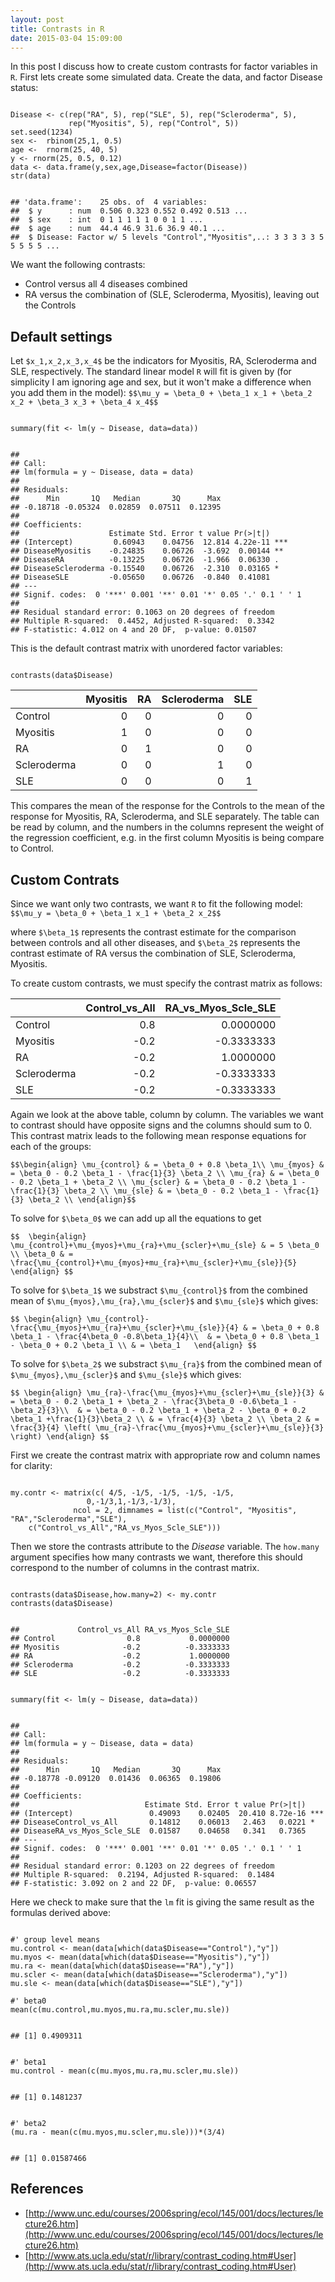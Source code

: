 ```yaml
---
layout: post
title: Contrasts in R
date: 2015-03-04 15:09:00
---
```


In this post I discuss how to create custom contrasts for factor variables in `R`. First lets create some simulated data. Create the data, and factor Disease status:


<pre class="r"><code>
Disease <- c(rep("RA", 5), rep("SLE", 5), rep("Scleroderma", 5), 
             rep("Myositis", 5), rep("Control", 5))
set.seed(1234)
sex <-  rbinom(25,1, 0.5)
age <-  rnorm(25, 40, 5)
y <- rnorm(25, 0.5, 0.12)
data <- data.frame(y,sex,age,Disease=factor(Disease))
str(data)
</code></pre>



<pre class="r"><code>
## 'data.frame':	25 obs. of  4 variables:
##  $ y      : num  0.506 0.323 0.552 0.492 0.513 ...
##  $ sex    : int  0 1 1 1 1 1 0 0 1 1 ...
##  $ age    : num  44.4 46.9 31.6 36.9 40.1 ...
##  $ Disease: Factor w/ 5 levels "Control","Myositis",..: 3 3 3 3 3 5 5 5 5 5 ...
</code></pre>

We want the following contrasts:

* Control versus all 4 diseases combined
* RA versus the combination of (SLE, Scleroderma, Myositis), leaving out the Controls

<!--more-->

## Default settings

Let `$x_1,x_2,x_3,x_4$` be the indicators for Myositis, RA, Scleroderma and SLE, respectively. The standard linear model `R` will fit is given by (for simplicity I am ignoring age and sex, but it won't make a difference when you add them in the model): `$$\mu_y = \beta_0 + \beta_1 x_1 + \beta_2 x_2 + \beta_3 x_3 + \beta_4 x_4$$`


<pre class="r"><code>
summary(fit <- lm(y ~ Disease, data=data))
</code></pre>



<pre class="r"><code>
## 
## Call:
## lm(formula = y ~ Disease, data = data)
## 
## Residuals:
##      Min       1Q   Median       3Q      Max 
## -0.18718 -0.05324  0.02859  0.07511  0.12395 
## 
## Coefficients:
##                    Estimate Std. Error t value Pr(>|t|)    
## (Intercept)         0.60943    0.04756  12.814 4.22e-11 ***
## DiseaseMyositis    -0.24835    0.06726  -3.692  0.00144 ** 
## DiseaseRA          -0.13225    0.06726  -1.966  0.06330 .  
## DiseaseScleroderma -0.15540    0.06726  -2.310  0.03165 *  
## DiseaseSLE         -0.05650    0.06726  -0.840  0.41081    
## ---
## Signif. codes:  0 '***' 0.001 '**' 0.01 '*' 0.05 '.' 0.1 ' ' 1
## 
## Residual standard error: 0.1063 on 20 degrees of freedom
## Multiple R-squared:  0.4452,	Adjusted R-squared:  0.3342 
## F-statistic: 4.012 on 4 and 20 DF,  p-value: 0.01507
</code></pre>

This is the default contrast matrix with unordered factor variables:

<pre class="r"><code>
contrasts(data$Disease)
</code></pre>


|            | Myositis| RA| Scleroderma| SLE|
|:-----------|--------:|--:|-----------:|---:|
|Control     |        0|  0|           0|   0|
|Myositis    |        1|  0|           0|   0|
|RA          |        0|  1|           0|   0|
|Scleroderma |        0|  0|           1|   0|
|SLE         |        0|  0|           0|   1|

This compares the mean of the response for the Controls to the mean of the response for Myositis, RA, Scleroderma, and SLE separately. The table can be read by column, and the numbers in the columns represent the weight of the regression coefficient, e.g. in the first column Myositis is being compare to Control. 

## Custom Contrats

Since we want only two contrasts, we want `R` to fit the following model: `$$\mu_y = \beta_0 + \beta_1 x_1 + \beta_2 x_2$$`

where `$\beta_1$` represents the contrast estimate for the comparison between controls and all other diseases, and `$\beta_2$` represents the contrast estimate of RA versus the combination of SLE, Scleroderma, Myositis.

To create custom contrasts, we must specify the contrast matrix as follows:



|            | Control_vs_All| RA_vs_Myos_Scle_SLE|
|:-----------|--------------:|-------------------:|
|Control     |            0.8|           0.0000000|
|Myositis    |           -0.2|          -0.3333333|
|RA          |           -0.2|           1.0000000|
|Scleroderma |           -0.2|          -0.3333333|
|SLE         |           -0.2|          -0.3333333|

Again we look at the above table, column by column. The variables we want to contrast should have opposite signs and the columns should sum to 0. This contrast matrix leads to the following mean response equations for each of the groups:

`$$\begin{align}
\mu_{control} & = \beta_0 + 0.8 \beta_1\\
\mu_{myos} & = \beta_0 - 0.2 \beta_1 - \frac{1}{3} \beta_2 \\
\mu_{ra} & = \beta_0 - 0.2 \beta_1 + \beta_2 \\
\mu_{scler} & = \beta_0 - 0.2 \beta_1 - \frac{1}{3} \beta_2 \\
\mu_{sle} & = \beta_0 - 0.2 \beta_1 - \frac{1}{3} \beta_2 \\
\end{align}$$`

To solve for `$\beta_0$` we can add up all the equations to get

`$$ 
\begin{align}
\mu_{control}+\mu_{myos}+\mu_{ra}+\mu_{scler}+\mu_{sle} & = 5 \beta_0 \\
\beta_0 & = \frac{\mu_{control}+\mu_{myos}+mu_{ra}+\mu_{scler}+\mu_{sle}}{5}
\end{align}
$$`

To solve for `$\beta_1$` we substract `$\mu_{control}$` from the combined mean of `$\mu_{myos},\mu_{ra},\mu_{scler}$` and `$\mu_{sle}$` which gives:

`$$
\begin{align}
\mu_{control}-\frac{\mu_{myos}+\mu_{ra}+\mu_{scler}+\mu_{sle}}{4} & = \beta_0 + 0.8 \beta_1 - \frac{4\beta_0 -0.8\beta_1}{4}\\ 
  & = \beta_0 + 0.8 \beta_1 - \beta_0 + 0.2 \beta_1 \\
 & = \beta_1  
\end{align}
$$`

To solve for `$\beta_2$` we substract `$\mu_{ra}$` from the combined mean of `$\mu_{myos},\mu_{scler}$` and `$\mu_{sle}$` which gives:

`$$
\begin{align}
\mu_{ra}-\frac{\mu_{myos}+\mu_{scler}+\mu_{sle}}{3} & = \beta_0 - 0.2 \beta_1 + \beta_2 - \frac{3\beta_0 -0.6\beta_1 - \beta_2}{3}\\ 
  & = \beta_0 - 0.2 \beta_1 + \beta_2 - \beta_0 + 0.2 \beta_1 +\frac{1}{3}\beta_2 \\
 & = \frac{4}{3} \beta_2 \\
 \beta_2 & = \frac{3}{4} \left( \mu_{ra}-\frac{\mu_{myos}+\mu_{scler}+\mu_{sle}}{3}  \right)
\end{align}
$$`

First we create the contrast matrix with appropriate row and column names for clarity:

<pre class="r"><code>
my.contr <- matrix(c( 4/5, -1/5, -1/5, -1/5, -1/5,
                 0,-1/3,1,-1/3,-1/3),
              ncol = 2, dimnames = list(c("Control", "Myositis", "RA","Scleroderma","SLE"),
    c("Control_vs_All","RA_vs_Myos_Scle_SLE")))
</code></pre>

Then we store the contrasts attribute to the *Disease* variable. The `how.many` argument specifies how many contrasts we want, therefore this should correspond to the number of columns in the contrast matrix.


<pre class="r"><code>
contrasts(data$Disease,how.many=2) <- my.contr
contrasts(data$Disease)
</code></pre>



<pre class="r"><code>
##             Control_vs_All RA_vs_Myos_Scle_SLE
## Control                0.8           0.0000000
## Myositis              -0.2          -0.3333333
## RA                    -0.2           1.0000000
## Scleroderma           -0.2          -0.3333333
## SLE                   -0.2          -0.3333333
</code></pre>



<pre class="r"><code>
summary(fit <- lm(y ~ Disease, data=data))
</code></pre>



<pre class="r"><code>
## 
## Call:
## lm(formula = y ~ Disease, data = data)
## 
## Residuals:
##      Min       1Q   Median       3Q      Max 
## -0.18778 -0.09120  0.01436  0.06365  0.19806 
## 
## Coefficients:
##                            Estimate Std. Error t value Pr(>|t|)    
## (Intercept)                 0.49093    0.02405  20.410 8.72e-16 ***
## DiseaseControl_vs_All       0.14812    0.06013   2.463   0.0221 *  
## DiseaseRA_vs_Myos_Scle_SLE  0.01587    0.04658   0.341   0.7365    
## ---
## Signif. codes:  0 '***' 0.001 '**' 0.01 '*' 0.05 '.' 0.1 ' ' 1
## 
## Residual standard error: 0.1203 on 22 degrees of freedom
## Multiple R-squared:  0.2194,	Adjusted R-squared:  0.1484 
## F-statistic: 3.092 on 2 and 22 DF,  p-value: 0.06557
</code></pre>


Here we check to make sure that the `lm` fit is giving the same result as the formulas derived above:

<pre class="r"><code>
#' group level means
mu.control <- mean(data[which(data$Disease=="Control"),"y"])
mu.myos <- mean(data[which(data$Disease=="Myositis"),"y"])
mu.ra <- mean(data[which(data$Disease=="RA"),"y"])
mu.scler <- mean(data[which(data$Disease=="Scleroderma"),"y"])
mu.sle <- mean(data[which(data$Disease=="SLE"),"y"])

#' beta0
mean(c(mu.control,mu.myos,mu.ra,mu.scler,mu.sle))
</code></pre>



<pre class="r"><code>
## [1] 0.4909311
</code></pre>



<pre class="r"><code>
#' beta1
mu.control - mean(c(mu.myos,mu.ra,mu.scler,mu.sle))
</code></pre>



<pre class="r"><code>
## [1] 0.1481237
</code></pre>



<pre class="r"><code>
#' beta2
(mu.ra - mean(c(mu.myos,mu.scler,mu.sle)))*(3/4)
</code></pre>



<pre class="r"><code>
## [1] 0.01587466
</code></pre>


## References

* [http://www.unc.edu/courses/2006spring/ecol/145/001/docs/lectures/lecture26.htm](http://www.unc.edu/courses/2006spring/ecol/145/001/docs/lectures/lecture26.htm)
* [http://www.ats.ucla.edu/stat/r/library/contrast_coding.htm#User](http://www.ats.ucla.edu/stat/r/library/contrast_coding.htm#User)


